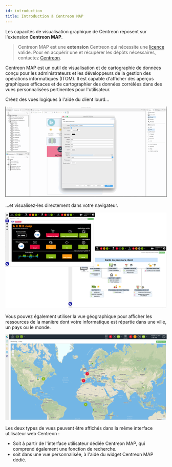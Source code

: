 ```yaml
---
id: introduction
title: Introduction à Centreon MAP
---
```


Les capacités de visualisation graphique de Centreon reposent sur l'extension **Centreon MAP**.

> Centreon MAP est une **extension** Centreon qui nécessite une [licence](../administration/licenses.md) valide.
> Pour en acquérir une et récupérer les dépôts nécessaires, contactez [Centreon](mailto:sales@centreon.com).

Centreon MAP est un outil de visualisation et de cartographie de données conçu pour les administrateurs et les développeurs de la gestion des opérations informatiques (ITOM).
Il est capable d'afficher des aperçus graphiques efficaces et de cartographier des données corrélées dans des vues personnalisées pertinentes pour l'utilisateur.

Créez des vues logiques à l'aide du client lourd...

![image](../assets/graph-views/desktop.gif)

...et visualisez-les directement dans votre navigateur.

![image](../assets/graph-views/first_page_web.png)

Vous pouvez également utiliser la vue géographique pour afficher les ressources de la manière dont votre informatique est répartie dans une ville, un pays ou le monde.

![image](../assets/graph-views/display_geo_view.gif)

Les deux types de vues peuvent être affichés dans la même interface utilisateur web Centreon :

- Soit à partir de l'interface utilisateur dédiée Centreon MAP, qui comprend également une fonction de recherche.
- soit dans une vue personnalisée, à l'aide du widget Centreon MAP dédié.